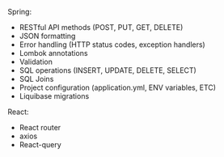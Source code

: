 Spring:
- RESTful API methods (POST, PUT, GET, DELETE)
- JSON formatting 
- Error handling (HTTP status codes, exception handlers)
- Lombok annotations
- Validation
- SQL operations (INSERT, UPDATE, DELETE, SELECT)
- SQL Joins
- Project configuration (application.yml, ENV variables, ETC)
- Liquibase migrations

React:
- React router
- axios
- React-query